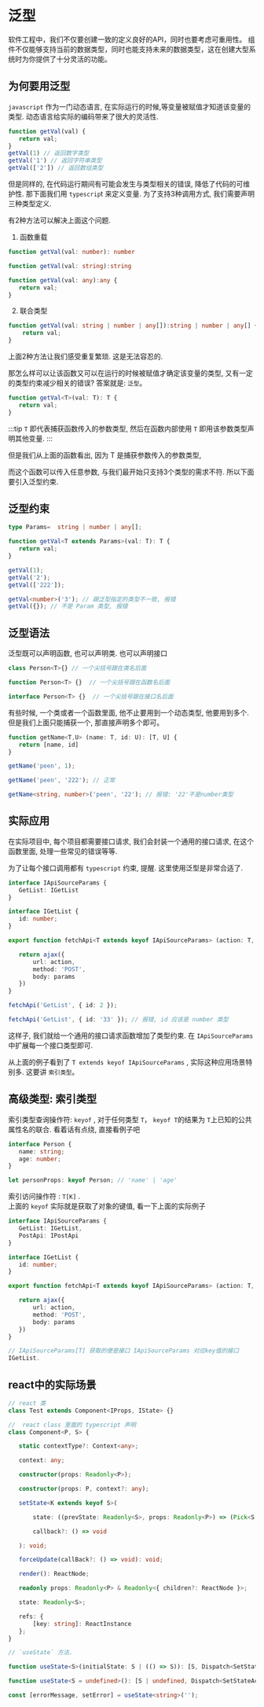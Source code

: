 # 泛型

软件工程中，我们不仅要创建一致的定义良好的API，同时也要考虑可重用性。 组件不仅能够支持当前的数据类型，同时也能支持未来的数据类型，这在创建大型系统时为你提供了十分灵活的功能。

## 为何要用泛型

`javascript` 作为一门动态语言, 在实际运行的时候,等变量被赋值才知道该变量的类型. 动态语言给实际的编码带来了很大的灵活性.

```ts
function getVal(val) {
   return val;
}
getVal(1) // 返回数字类型
getVal('1') // 返回字符串类型
getVal(['2']) // 返回数组类型
```

但是同样的, 在代码运行期间有可能会发生与类型相关的错误, 降低了代码的可维护性. 那下面我们用 `typescrip`t 来定义变量. 为了支持3种调用方式, 我们需要声明三种类型定义. 

有2种方法可以解决上面这个问题. 

1. 函数重载

```ts
function getVal(val: number): number 

function getVal(val: string):string 

function getVal(val: any):any {
   return val;
}
```

2. 联合类型

```ts
function getVal(val: string | number | any[]):string | number | any[] {
    return val;
}
```

上面2种方法让我们感受重复繁琐. 这是无法容忍的. 

那怎么样可以让该函数又可以在运行的时候被赋值才确定该变量的类型, 又有一定的类型约束减少相关的错误? 答案就是: `泛型`。

```ts
function getVal<T>(val: T): T {
   return val;
}
```

:::tip
`T` 即代表捕获函数传入的参数类型, 然后在函数内部使用 `T` 即用该参数类型声明其他变量.
:::

但是我们从上面的函数看出, 因为 T 是捕获参数传入的参数类型, 

而这个函数可以传入任意参数, 与我们最开始只支持3个类型的需求不符. 所以下面要引入泛型约束.

## 泛型约束

```ts
type Params=  string | number | any[];

function getVal<T extends Params>(val: T): T {
   return val;
}

getVal(1);
getVal('2');
getVal(['222']);

getVal<number>('3'); // 跟泛型指定的类型不一致, 报错
getVal({}); // 不是 Param 类型, 报错
```

## 泛型语法

泛型既可以声明函数, 也可以声明类. 也可以声明接口

```ts
class Person<T>{} // 一个尖括号跟在类名后面

function Person<T> {}  // 一个尖括号跟在函数名后面

interface Person<T> {}  // 一个尖括号跟在接口名后面
```

有些时候, 一个类或者一个函数里面, 他不止要用到一个动态类型, 他要用到多个. 但是我们上面只能捕获一个, 那直接声明多个即可。 

```ts
function getName<T,U> (name: T, id: U): [T, U] {
   return [name, id]
}

getName('peen', 1);

getName('peen', '222'); // 正常

getName<string, number>('peen', '22'); // 报错: '22'不是number类型
```

## 实际应用

在实际项目中, 每个项目都需要接口请求, 我们会封装一个通用的接口请求, 在这个函数里面, 处理一些常见的错误等等. 

为了让每个接口调用都有 `typescript` 约束, 提醒. 这里使用泛型是非常合适了. 

```ts
interface IApiSourceParams {
   GetList: IGetList
}

interface IGetList {
   id: number;
}

export function fetchApi<T extends keyof IApiSourceParams> (action: T, params: IApiSourceParams[T]) {

   return ajax({
       url: action,
       method: 'POST',
       body: params
   })
}

fetchApi('GetList', { id: 2 });

fetchApi('GetList', { id: '33' }); // 报错, id 应该是 number 类型
```

这样子, 我们就给一个通用的接口请求函数增加了类型约束. 在 `IApiSourceParams` 中扩展每一个接口类型即可. 

从上面的例子看到了 `T extends keyof IApiSourceParams` , 实际这种应用场景特别多.  这要讲 `索引类型`。 

## 高级类型: 索引类型

索引类型查询操作符: `keyof` , 对于任何类型 `T`， `keyof T`的结果为 `T`上已知的公共属性名的联合. 看着话有点绕, 直接看例子吧

```ts
interface Person {
   name: string;
   age: number;
}

let personProps: keyof Person; // 'name' | 'age'
```

索引访问操作符 : `T[K]` .  
上面的 `keyof` 实际就是获取了对象的键值, 看一下上面的实际例子

```ts
interface IApiSourceParams {
   GetList: IGetList,
   PostApi: IPostApi
}

interface IGetList {
   id: number;
}

export function fetchApi<T extends keyof IApiSourceParams> (action: T, params: IApiSourceParams[T]) {

   return ajax({
       url: action,
       method: 'POST',
       body: params
   })
}

// IApiSourceParams[T] 获取的便是接口 IApiSourceParams 对应key值的接口
IGetList.
```

## react中的实际场景

```ts
// react 类 
class Test extends Component<IProps, IState> {}

//  react class 里面的 typescript 声明
class Component<P, S> {

   static contextType?: Context<any>;

   context: any;

   constructor(props: Readonly<P>);

   constructor(props: P, context?: any);

   setState<K extends keyof S>(

       state: ((prevState: Readonly<S>, props: Readonly<P>) => (Pick<S, K> | S | null)) | (Pick<S, K> | S | null),

       callback?: () => void

   ): void;

   forceUpdate(callBack?: () => void): void;

   render(): ReactNode;

   readonly props: Readonly<P> & Readonly<{ children?: ReactNode }>;

   state: Readonly<S>;

   refs: {
       [key: string]: ReactInstance
   };
}

// `useState` 方法.

function useState<S>(initialState: S | (() => S)): [S, Dispatch<SetStateAction<S>>];

function useState<S = undefined>(): [S | undefined, Dispatch<SetStateAction<S | undefined>>];

const [errorMessage, setError] = useState<string>('');
```



